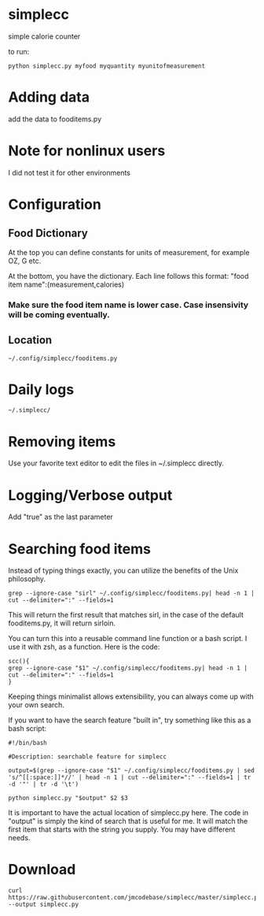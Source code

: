 # simplecc
simple calorie counter

to run:
```
python simplecc.py myfood myquantity myunitofmeasurement
```
# Adding data
add the data to fooditems.py

# Note for nonlinux users
I did not test it for other environments

# Configuration 
## Food Dictionary

At the top you can define constants for units of measurement, for example OZ, G etc. 

At the bottom, you have the dictionary. Each line follows this format:
"food item name":(measurement,calories)

### Make sure the food item name is lower case. Case insensivity will be coming eventually.

## Location
```
~/.config/simplecc/fooditems.py
```

# Daily logs
```
~/.simplecc/
```

# Removing items
Use your favorite text editor to edit the files in ~/.simplecc directly.

# Logging/Verbose output
Add "true" as the last parameter

# Searching food items
Instead of typing things exactly, you can utilize the benefits of the Unix philosophy. 

```
grep --ignore-case "sirl" ~/.config/simplecc/fooditems.py| head -n 1 | cut --delimiter=":" --fields=1
```

This will return the first result that matches sirl, in the case of the default fooditems.py, it will return sirloin.

You can turn this into a reusable command line function or a bash script. I use it with zsh, as a function. Here is the code:

```
scc(){
grep --ignore-case "$1" ~/.config/simplecc/fooditems.py| head -n 1 | cut --delimiter=":" --fields=1
}
```

Keeping things minimalist allows extensibility, you can always come up with your own search.

If you want to have the search feature "built in", try something like this as a bash script:

```
#!/bin/bash

#Description: searchable feature for simplecc

output=$(grep --ignore-case "$1" ~/.config/simplecc/fooditems.py | sed 's/^[[:space:]]*//' | head -n 1 | cut --delimiter=":" --fields=1 | tr -d '"' | tr -d '\t')

python simplecc.py "$output" $2 $3
```

It is important to have the actual location of simplecc.py here. The code in "output" is simply the kind of search that is useful for me. It will match the first item that starts with the string you supply. You may have different needs.


# Download
```
curl https://raw.githubusercontent.com/jmcodebase/simplecc/master/simplecc.py --output simplecc.py
```
